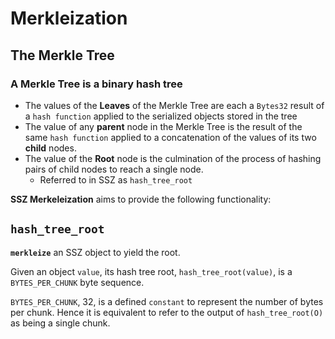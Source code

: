 


# Merkleization


## The Merkle Tree


### A **Merkle Tree** is a binary hash tree

- The values of the **Leaves** of the Merkle Tree are each a `Bytes32` result of a `hash function` applied to the serialized objects stored in the tree
- The value of any **parent** node in the Merkle Tree is the result of the same `hash function` applied to a concatenation of the values of its two **child** nodes.
- The value of the **Root** node is the culmination of the process of hashing pairs of child nodes to reach a single node.
  - Referred to in SSZ as `hash_tree_root`


**SSZ Merkeleization** aims to provide the following functionality:


## `hash_tree_root`
**`merkleize`** an SSZ object to yield the root.


Given an object `value`, its hash tree root, `hash_tree_root(value)`, is a `BYTES_PER_CHUNK` byte sequence.


`BYTES_PER_CHUNK`, 32, is a defined `constant` to represent the number of bytes per chunk. Hence it is equivalent to refer to the output of `hash_tree_root(O)` as being a single chunk.